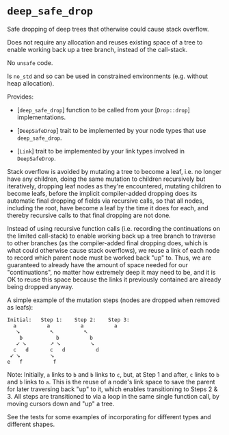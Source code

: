 # `deep_safe_drop`

Safe dropping of deep trees that otherwise could cause stack overflow.

Does not require any allocation and reuses existing space of a tree to enable working back up a
tree branch, instead of the call-stack.

No `unsafe` code.

Is `no_std` and so can be used in constrained environments (e.g. without heap allocation).

Provides:

- [`deep_safe_drop`] function to be called from your [`Drop::drop`] implementations.

- [`DeepSafeDrop`] trait to be implemented by your node types that use `deep_safe_drop`.

- [`Link`] trait to be implemented by your link types involved in `DeepSafeDrop`.

Stack overflow is avoided by mutating a tree to become a leaf, i.e. no longer have any children,
doing the same mutation to children recursively but iteratively, dropping leaf nodes as they're
encountered, mutating children to become leafs, before the implicit compiler-added dropping does
its automatic final dropping of fields via recursive calls, so that all nodes, including the root,
have become a leaf by the time it does for each, and thereby recursive calls to that final
dropping are not done.

Instead of using recursive function calls (i.e. recording the continuations on the limited
call-stack) to enable working back up a tree branch to traverse to other branches (as the
compiler-added final dropping does, which is what could otherwise cause stack overflows), we reuse
a link of each node to record which parent node must be worked back "up" to.  Thus, we are
guaranteed to already have the amount of space needed for our "continuations", no matter how
extremely deep it may need to be, and it is OK to reuse this space because the links it previously
contained are already being dropped anyway.

A simple example of the mutation steps (nodes are dropped when removed as leafs):
```text
Initial:   Step 1:    Step 2:    Step 3:
  a          a          a          a    
   ⭨          ⭦          ⭦              
    b           b          b             
   ⭩ ⭨        ⭧ ⭨          ⭨            
  c   d       c   d          d           
 ⭩ ⭨          ⭨                         
e   f          f                        
```
Note: Initially, `a` links to `b` and `b` links to `c`, but, at Step 1 and after, `c` links to `b`
and `b` links to `a`.  This is the reuse of a node's link space to save the parent for later
traversing back "up" to it, which enables transitioning to Steps 2 & 3.  All steps are
transitioned to via a loop in the same single function call, by moving cursors down and "up" a
tree.

See the tests for some examples of incorporating for different types and different shapes.
